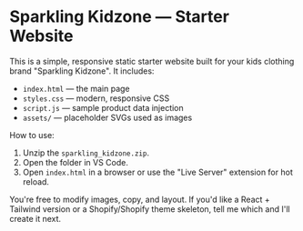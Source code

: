 # Sparkling Kidzone — Starter Website

This is a simple, responsive static starter website built for your kids clothing brand "Sparkling Kidzone".
It includes:
- `index.html` — the main page
- `styles.css` — modern, responsive CSS
- `script.js` — sample product data injection
- `assets/` — placeholder SVGs used as images

How to use:
1. Unzip the `sparkling_kidzone.zip`.
2. Open the folder in VS Code.
3. Open `index.html` in a browser or use the "Live Server" extension for hot reload.

You're free to modify images, copy, and layout. If you'd like a React + Tailwind version or a Shopify/Shopify theme skeleton, tell me which and I'll create it next.
